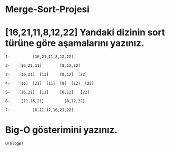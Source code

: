 # Merge-Sort-Projesi
# [16,21,11,8,12,22]  Yandaki dizinin sort türüne göre aşamalarını yazınız.  
   
    1-          [16,21,11,8,12,22]

    2-    [16,21,11]        [8,12,22]
    
    3-    [16,21]  [11]     [8,12]  [22]
   
    4-    [16]  [21]  [11]  [8]  [12]  [22] 
   
    5-    [16,21]  [11]     [8,12]   [22]
    
    6-     [11,16,21]         [8,12,22]
    
    7-          [8,11,12,16,21,22]
          
# Big-O gösterimini yazınız.
    O(nlogn)


    
    
